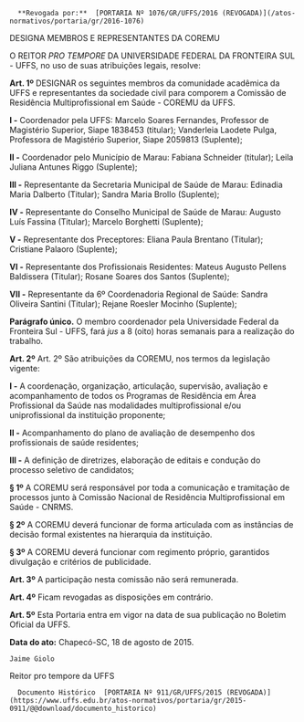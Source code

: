       **Revogada por:**  [PORTARIA Nº 1076/GR/UFFS/2016 (REVOGADA)](/atos-normativos/portaria/gr/2016-1076) 

   DESIGNA MEMBROS E REPRESENTANTES DA COREMU  

O REITOR *PRO TEMPORE* DA UNIVERSIDADE FEDERAL DA FRONTEIRA SUL - UFFS, no uso de suas atribuições legais, resolve:

 **Art. 1º** DESIGNAR os seguintes membros da comunidade acadêmica da UFFS e representantes da sociedade civil para comporem a Comissão de Residência Multiprofissional em Saúde - COREMU da UFFS.

 **I -** Coordenador pela UFFS: Marcelo Soares Fernandes, Professor de Magistério Superior, Siape 1838453 (titular); Vanderleia Laodete Pulga, Professora de Magistério Superior, Siape 2059813 (Suplente);

 **II -** Coordenador pelo Município de Marau: Fabiana Schneider (titular); Leila Juliana Antunes Riggo (Suplente);

 **III -** Representante da Secretaria Municipal de Saúde de Marau: Edinadia Maria Dalberto (Titular); Sandra Maria Brollo (Suplente);

 **IV -** Representante do Conselho Municipal de Saúde de Marau: Augusto Luís Fassina (Titular); Marcelo Borghetti (Suplente);

 **V -** Representante dos Preceptores: Eliana Paula Brentano (Titular); Cristiane Palaoro (Suplente);

 **VI -** Representante dos Profissionais Residentes: Mateus Augusto Pellens Baldissera (Titular); Rosane Soares dos Santos (Suplente);

 **VII -** Representante da 6º Coordenadoria Regional de Saúde: Sandra Oliveira Santini (Titular); Rejane Roesler Mocinho (Suplente);

 **Parágrafo único.** O membro coordenador pela Universidade Federal da Fronteira Sul - UFFS, fará *jus* a 8 (oito) horas semanais para a realização do trabalho.

 **Art. 2º** Art. 2º São atribuições da COREMU, nos termos da legislação vigente:

 **I -** A coordenação, organização, articulação, supervisão, avaliação e acompanhamento de todos os Programas de Residência em Área Profissional da Saúde nas modalidades multiprofissional e/ou uniprofissional da instituição proponente;

 **II -** Acompanhamento do plano de avaliação de desempenho dos profissionais de saúde residentes;

 **III -** A definição de diretrizes, elaboração de editais e condução do processo seletivo de candidatos;

 **§ 1º** A COREMU será responsável por toda a comunicação e tramitação de processos junto à Comissão Nacional de Residência Multiprofissional em Saúde - CNRMS.

 **§ 2º** A COREMU deverá funcionar de forma articulada com as instâncias de decisão formal existentes na hierarquia da instituição.

 **§ 3º** A COREMU deverá funcionar com regimento próprio, garantidos divulgação e critérios de publicidade.

 **Art. 3º** A participação nesta comissão não será remunerada.

 **Art. 4º** Ficam revogadas as disposições em contrário.

 **Art. 5º** Esta Portaria entra em vigor na data de sua publicação no Boletim Oficial da UFFS.

  

   **Data do ato:** Chapecó-SC, 18 de agosto de 2015.   
 

    Jaime Giolo   
 Reitor pro tempore da UFFS 

      Documento Histórico  [PORTARIA Nº 911/GR/UFFS/2015 (REVOGADA)](https://www.uffs.edu.br/atos-normativos/portaria/gr/2015-0911/@@download/documento_historico)     
      